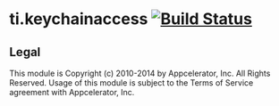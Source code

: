 ti.keychainaccess [![Build Status](https://magnum.travis-ci.com/appcelerator-modules/ti.keychainaccess.svg?token=C6poLybMz9ERuFX5KZsz)](https://magnum.travis-ci.com/appcelerator-modules/ti.keychainaccess)
============

## Legal

This module is Copyright (c) 2010-2014 by Appcelerator, Inc. All Rights Reserved. Usage of this module is subject to 
the Terms of Service agreement with Appcelerator, Inc.
